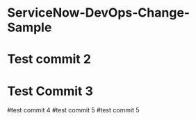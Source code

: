 # ServiceNow-DevOps-Change-Sample
# Test commit 2
# Test Commit 3 
#test commit 4
#test commit 5
#test commit 5

